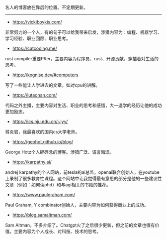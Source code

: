  名人的博客放在靠后的位置。不定期更新。

----- 


-  https://vickiboykis.com/

非常努力的一个人，有的句子可以给我带来启发，涉猎内容为：编程、机器学习、学习经验、职业回顾、职业思考。

-  https://catcoding.me/

rust compiler重要PRer，主要内容为程序员、rust、开源贡献，穿插着对生活的思考。

-  https://kognise.dev/#computers

写了一些能让人学进去的文章，如对cpu的讲解。

-  https://lutaonan.com/

代码之外主播，主要内容对生活、职业的思考和感悟，大一退学的经历让他的成功更加励志。

- https://ics.nju.edu.cn/~jyy/

蒋炎岩，我最喜欢的国内cs大学老师。

-  https://geohot.github.io/blog/

George Hotz个人碎碎念的博客。涉猎广泛、语言晦涩。

-  https://karpathy.ai/

andrej karpathy的个人网站，前tesla的ai总监，openai联合创始人，在youtube上录制了很多教育性课程。这个网站中让我觉得最有意思的部分是他的一些建议性文章（例如：如何读phd）和与agi相关的书籍的推荐。

-  https://www.paulgraham.com/

Paul Graham, Y combinator创始人，主要内容为如何获得商业上的成功。

-  https://blog.samaltman.com/

Sam Altman，不多介绍了。Chatgpt火了之后很少更新，但之前的文章也很有价值。主要内容为个人成长、对科技、技术的思考。